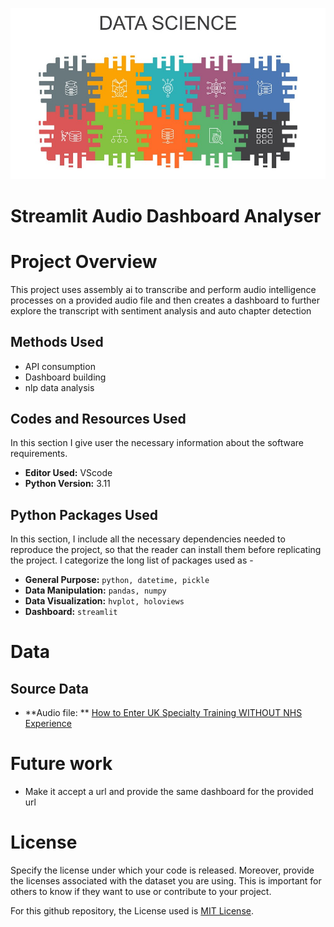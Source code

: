 ![img](https://github.com/pragyy/datascience-readme-template/blob/main/Headerheader.jpg)

# Streamlit Audio Dashboard Analyser

# Project Overview

This project uses assembly ai to transcribe and perform audio intelligence processes on a provided audio file and then creates a dashboard to further explore the transcript with sentiment analysis and auto chapter detection
## Methods Used
* API consumption
* Dashboard building
* nlp data analysis


## Codes and Resources Used
In this section I give user the necessary information about the software requirements.
- **Editor Used:** VScode
- **Python Version:** 3.11

## Python Packages Used
In this section, I include all the necessary dependencies needed to reproduce the project, so that the reader can install them before replicating the project. I categorize the long list of packages used as - 
- **General Purpose:**  `python, datetime, pickle`
- **Data Manipulation:** `pandas, numpy`
- **Data Visualization:** `hvplot, holoviews`
- **Dashboard:** `streamlit`

# Data
## Source Data
- **Audio file: ** [How to Enter UK Specialty Training WITHOUT NHS Experience](https://www.youtube.com/watch?v=YRxtI9Ot_7g&t=5s&pp=ygUDbmhz)
# Future work
* Make it accept a url and provide the same dashboard for the provided url

# License
Specify the license under which your code is released. Moreover, provide the licenses associated with the dataset you are using. This is important for others to know if they want to use or contribute to your project. 

For this github repository, the License used is [MIT License](https://opensource.org/license/mit/).